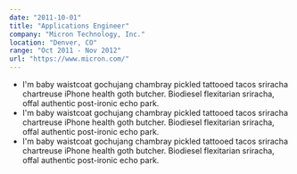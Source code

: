 ```yaml
---
date: "2011-10-01"
title: "Applications Engineer"
company: "Micron Technology, Inc."
location: "Denver, CO"
range: "Oct 2011 - Nov 2012"
url: "https://www.micron.com/"
---
```


- I'm baby waistcoat gochujang chambray pickled tattooed tacos sriracha chartreuse iPhone health goth butcher. Biodiesel flexitarian sriracha, offal authentic post-ironic echo park.
- I'm baby waistcoat gochujang chambray pickled tattooed tacos sriracha chartreuse iPhone health goth butcher. Biodiesel flexitarian sriracha, offal authentic post-ironic echo park.
- I'm baby waistcoat gochujang chambray pickled tattooed tacos sriracha chartreuse iPhone health goth butcher. Biodiesel flexitarian sriracha, offal authentic post-ironic echo park.
